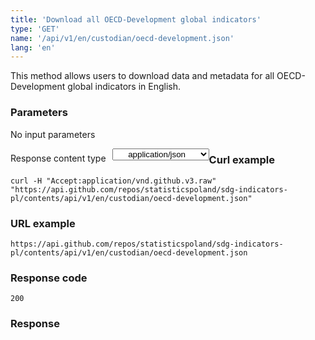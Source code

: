 ```yaml
---
title: 'Download all OECD-Development global indicators'
type: 'GET'
name: '/api/v1/en/custodian/oecd-development.json'
lang: 'en'
---
```


This method allows users to download data and metadata for all OECD-Development global indicators in English.

### Parameters

<p>No input parameters</p>

<p style='float:left;margin-top: 7px;'>Response content type</p>
<select style='float:left;padding: 0px 15px;width: 155px;margin-left: 10px;text-align-last: center;'>
  <option>application/json</option>
</select>

<div id='example1'>

<h3 id="przykładowy-curl">Curl example</h3>

<p><code class="highlighter-rouge">curl -H "Accept:application/vnd.github.v3.raw" "https://api.github.com/repos/statisticspoland/sdg-indicators-pl/contents/api/v1/en/custodian/oecd-development.json"</code></p>

<h3 id="przykładowy-url">URL example</h3>

<p><code class="highlighter-rouge">https://api.github.com/repos/statisticspoland/sdg-indicators-pl/contents/api/v1/en/custodian/oecd-development.json</code></p>

<h3 id="przykładowy-kod-odpowiedzi">Response code</h3>

<p><code class="highlighter-rouge">200</code></p>

<h3 id="przykładowa-odpowiedź">Response</h3>

<p><code class="highlighter-rouge" id="show-data-en-oecd-development">
</code></p>

</div>

<script>

$.getJSON('https://sdg.gov.pl/api/v1/en/custodian/oecd-development.json', function(data) {
    $('#show-data-en-oecd-development').html(JSON.stringify(data, null, 2));
});

</script>
